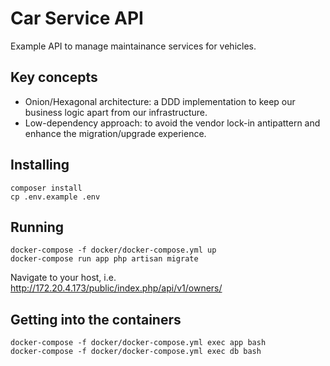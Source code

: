 # Car Service API

Example API to manage maintainance services for vehicles.

## Key concepts

- Onion/Hexagonal architecture: a DDD implementation to keep our business logic apart from our infrastructure.
- Low-dependency approach: to avoid the vendor lock-in antipattern and enhance the migration/upgrade experience.

## Installing

```
composer install
cp .env.example .env
```

## Running

```
docker-compose -f docker/docker-compose.yml up
docker-compose run app php artisan migrate
```

Navigate to your host, i.e. http://172.20.4.173/public/index.php/api/v1/owners/


## Getting into the containers

```
docker-compose -f docker/docker-compose.yml exec app bash
docker-compose -f docker/docker-compose.yml exec db bash
```

